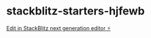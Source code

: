 # stackblitz-starters-hjfewb

[Edit in StackBlitz next generation editor ⚡️](https://stackblitz.com/~/github.com/saipriya30/stackblitz-starters-hjfewb)